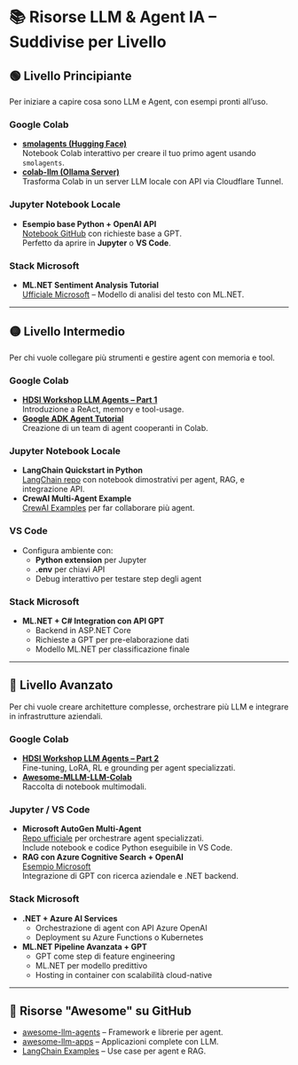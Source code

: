 # 📚 Risorse LLM & Agent IA – Suddivise per Livello

## 🟢 Livello Principiante
Per iniziare a capire cosa sono LLM e Agent, con esempi pronti all’uso.

### Google Colab
- **[smolagents (Hugging Face)](https://colab.research.google.com/github/huggingface/cookbook/blob/main/notebooks/en/agents.ipynb)**  
  Notebook Colab interattivo per creare il tuo primo agent usando `smolagents`.
- **[colab-llm (Ollama Server)](https://github.com/enescingoz/colab-llm)**  
  Trasforma Colab in un server LLM locale con API via Cloudflare Tunnel.

### Jupyter Notebook Locale
- **Esempio base Python + OpenAI API**  
  [Notebook GitHub](https://github.com/openai/openai-cookbook) con richieste base a GPT.  
  Perfetto da aprire in **Jupyter** o **VS Code**.

### Stack Microsoft
- **ML.NET Sentiment Analysis Tutorial**  
  [Ufficiale Microsoft](https://dotnet.microsoft.com/en-us/learn/ml-dotnet/get-started-tutorial/intro) – Modello di analisi del testo con ML.NET.

---

## 🟡 Livello Intermedio
Per chi vuole collegare più strumenti e gestire agent con memoria e tool.

### Google Colab
- **[HDSI Workshop LLM Agents – Part 1](https://github.com/mauriciogtec/hdsi-workshop-llm-agents)**  
  Introduzione a ReAct, memory e tool-usage.
- **[Google ADK Agent Tutorial](https://google.github.io/adk-docs/tutorials/agent-team/)**  
  Creazione di un team di agent cooperanti in Colab.

### Jupyter Notebook Locale
- **LangChain Quickstart in Python**  
  [LangChain repo](https://github.com/langchain-ai/langchain) con notebook dimostrativi per agent, RAG, e integrazione API.
- **CrewAI Multi-Agent Example**  
  [CrewAI Examples](https://github.com/joaomdmoura/crewai-examples) per far collaborare più agent.

### VS Code
- Configura ambiente con:
  - **Python extension** per Jupyter
  - **.env** per chiavi API
  - Debug interattivo per testare step degli agent

### Stack Microsoft
- **ML.NET + C# Integration con API GPT**  
  - Backend in ASP.NET Core  
  - Richieste a GPT per pre-elaborazione dati  
  - Modello ML.NET per classificazione finale

---

## 🔴 Livello Avanzato
Per chi vuole creare architetture complesse, orchestrare più LLM e integrare in infrastrutture aziendali.

### Google Colab
- **[HDSI Workshop LLM Agents – Part 2](https://github.com/mauriciogtec/hdsi-workshop-llm-agents)**  
  Fine-tuning, LoRA, RL e grounding per agent specializzati.
- **[Awesome-MLLM-LLM-Colab](https://github.com/Czi24/Awesome-MLLM-LLM-Colab)**  
  Raccolta di notebook multimodali.

### Jupyter / VS Code
- **Microsoft AutoGen Multi-Agent**  
  [Repo ufficiale](https://github.com/microsoft/autogen) per orchestrare agent specializzati.  
  Include notebook e codice Python eseguibile in VS Code.
- **RAG con Azure Cognitive Search + OpenAI**  
  [Esempio Microsoft](https://github.com/Azure-Samples/azure-search-openai-demo)  
  Integrazione di GPT con ricerca aziendale e .NET backend.

### Stack Microsoft
- **.NET + Azure AI Services**  
  - Orchestrazione di agent con API Azure OpenAI  
  - Deployment su Azure Functions o Kubernetes
- **ML.NET Pipeline Avanzata + GPT**  
  - GPT come step di feature engineering  
  - ML.NET per modello predittivo  
  - Hosting in container con scalabilità cloud-native

---

## 📌 Risorse "Awesome" su GitHub
- [awesome-llm-agents](https://github.com/kaushikb11/awesome-llm-agents) – Framework e librerie per agent.
- [awesome-llm-apps](https://github.com/Shubhamsaboo/awesome-llm-apps) – Applicazioni complete con LLM.
- [LangChain Examples](https://github.com/langchain-ai/langchain) – Use case per agent e RAG.


